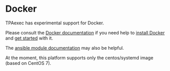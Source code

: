 Docker
======

TPAexec has experimental support for Docker.

Please consult the
[Docker documentation](https://docs.docker.com) if you need help to
[install Docker](https://docs.docker.com/install) and
[get started](https://docs.docker.com/get-started/) with it.

The [ansible module documentation](https://docs.ansible.com/ansible/latest/modules/docker_container_module.html)
may also be helpful.

At the moment, this platform supports only the centos/systemd image
(based on CentOS 7).
